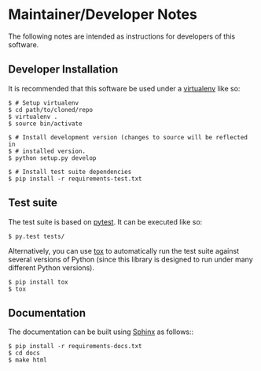 Maintainer/Developer Notes
==========================

The following notes are intended as instructions for developers of this
software.


Developer Installation
----------------------

It is recommended that this software be used under a
[virtualenv](https://docs.python.org/3/tutorial/venv.html) like so:

    $ # Setup virtualenv
    $ cd path/to/cloned/repo
    $ virtualenv .
    $ source bin/activate

    $ # Install development version (changes to source will be reflected in
    $ # installed version.
    $ python setup.py develop
    
    $ # Install test suite dependencies
    $ pip install -r requirements-test.txt


Test suite
----------

The test suite is based on [pytest](https://docs.pytest.org/en/latest/). It can
be executed like so:

    $ py.test tests/

Alternatively, you can use [tox](https://tox.readthedocs.io/en/latest/) to
automatically run the test suite against several versions of Python (since this
library is designed to run under many different Python versions).

    $ pip install tox
    $ tox


Documentation
-------------

The documentation can be built using [Sphinx](www.sphinx-doc.org/) as follows::

    $ pip install -r requirements-docs.txt
    $ cd docs
    $ make html
